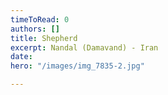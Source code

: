 ```yaml
---
timeToRead: 0
authors: []
title: Shepherd
excerpt: Nandal (Damavand) - Iran
date: 
hero: "/images/img_7835-2.jpg"

---
```

